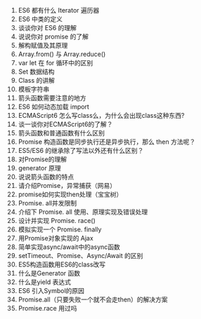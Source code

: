 
1. ES6 都有什么 Iterator 遍历器
2. ES6 中类的定义
3. 谈谈你对 ES6 的理解
4. 说说你对 promise 的了解
5. 解构赋值及其原理
6. Array.from() 与 Array.reduce()
7. var let 在 for 循环中的区别
8. Set 数据结构
9. Class 的讲解
10. 模板字符串
11. 箭头函数需要注意的地方
12. ES6 如何动态加载 import
13. ECMAScript6 怎么写class么，为什么会出现class这种东西?
14. 谈一谈你对ECMAScript6的了解？
15. 箭头函数和普通函数有什么区别
16. Promise 构造函数是同步执行还是异步执行，那么 then 方法呢？
17. ES5/ES6 的继承除了写法以外还有什么区别？
18. 对Promise的理解
19. generator 原理
20. 说说箭头函数的特点
21. 请介绍Promise，异常捕获（网易）
22. promise如何实现then处理（宝宝树）
23. Promise. all并发限制
24. 介绍下 Promise. all 使用、原理实现及错误处理
25. 设计并实现 Promise. race()
26. 模拟实现一个 Promise. finally
27. 用Promise对象实现的 Ajax
28. 简单实现async/await中的async函数
29. setTimeout、Promise、Async/Await 的区别
30. ES5构造函数用ES6的class改写
31. 什么是Generator 函数
32. 什么是yield 表达式
33. ES6 引入Symbol的原因
34. Promise.all（只要失败一个就不会走then）的解决方案
35. Promise.race 用过吗
